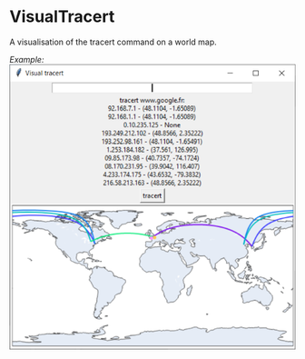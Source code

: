 # VisualTracert
A visualisation of the tracert command on a world map.

*Example:*
![screenshot](example.png)
